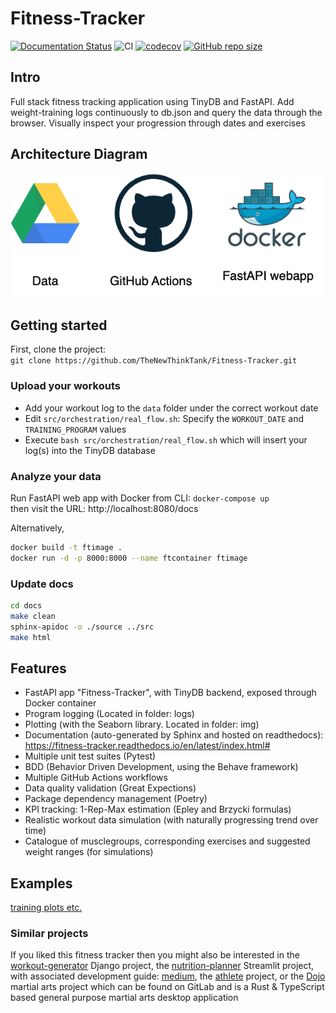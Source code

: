 # Fitness-Tracker

[![Documentation Status](https://readthedocs.org/projects/fitness-tracker/badge/?version=latest)](https://fitness-tracker.readthedocs.io/en/latest/?badge=latest)
![CI](https://github.com/TheNewThinkTank/Fitness-Tracker/actions/workflows/fitness-tracker-wf.yml/badge.svg) [![codecov](https://codecov.io/gh/TheNewThinkTank/Fitness-Tracker/branch/main/graph/badge.svg?token=CKAX4A3JQF)](https://codecov.io/gh/TheNewThinkTank/Fitness-Tracker) [![GitHub repo size](https://img.shields.io/github/repo-size/TheNewThinkTank/Fitness-Tracker?style=flat&logo=github&logoColor=whitesmoke&label=Repo%20Size)](https://github.com/TheNewThinkTank/Fitness-Tracker/archive/refs/heads/main.zip)

<!-- ![simulation-wf](https://github.com/TheNewThinkTank/Fitness-Tracker/actions/workflows/simulation-wf.yml/badge.svg) -->

## Intro

Full stack fitness tracking application using TinyDB and FastAPI.
Add weight-training logs continuously to db.json and query the data through the browser.
Visually inspect your progression through dates and exercises

## Architecture Diagram
![architecture](img/architecture.png)

## Getting started

First, clone the project:<br>
`git clone https://github.com/TheNewThinkTank/Fitness-Tracker.git`

### Upload your workouts

- Add your workout log to the `data` folder under the correct workout date
- Edit `src/orchestration/real_flow.sh`: Specify the `WORKOUT_DATE` and `TRAINING_PROGRAM` values
- Execute `bash src/orchestration/real_flow.sh` which will insert your log(s) into the TinyDB database

### Analyze your data

Run FastAPI web app with Docker from CLI:
`docker-compose up`<br>
then visit the URL: http://localhost:8080/docs

Alternatively,

```BASH
docker build -t ftimage .
docker run -d -p 8000:8000 --name ftcontainer ftimage
```

### Update docs

```BASH
cd docs
make clean
sphinx-apidoc -o ./source ../src
make html
```

## Features

- FastAPI app "Fitness-Tracker", with TinyDB backend, exposed through Docker container
- Program logging (Located in folder: logs)
- Plotting (with the Seaborn library. Located in folder: img)
- Documentation (auto-generated by Sphinx and hosted on readthedocs):  
  https://fitness-tracker.readthedocs.io/en/latest/index.html#
- Multiple unit test suites (Pytest)
- BDD (Behavior Driven Development, using the Behave framework)
- Multiple GitHub Actions workflows
- Data quality validation (Great Expections)
- Package dependency management (Poetry)
- KPI tracking: 1-Rep-Max estimation (Epley and Brzycki formulas)
- Realistic workout data simulation (with naturally progressing trend over time)
- Catalogue of musclegroups, corresponding exercises and suggested weight ranges (for simulations)

## Examples

[training plots etc.](EXAMPLES.md)

### Similar projects
If you liked this fitness tracker then you might also be interested in
the [workout-generator](https://github.com/TheNewThinkTank/workout-generator) Django project,
the [nutrition-planner](https://github.com/TheNewThinkTank/nutrition-planner) Streamlit project, with associated development guide:
[medium](https://medium.com/@GustavCollinRasmussen/build-a-nutrition-app-on-streamlit-8c4f01229989),
the [athlete](https://github.com/TheNewThinkTank/athlete) project,
or the [Dojo](https://gitlab.com/sports-tracking/dojo) martial arts project
which can be found on GitLab and is a Rust & TypeScript based general purpose martial arts desktop application

<!--
## Upcoming features
- deploy and host containerized app on Raspberry Pi
- Add muscle groups to log file name
- ML models (Scikit Learn)
- YAML-support
- Bodily strength-ratio tracking (determine baseline, ideal-ranges, and compare the two)
- Dashboard
- Add key exercises (benchpress, squat, deadlift) to dashboard
- Hosting on PyPi (automated deploy with GitHub Actions)
- Identify musclegroups and exercises with best or worst progression
- Add cardio tracking (integrate app with Strava)
-->
